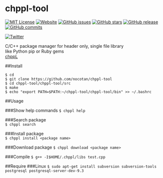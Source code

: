 # chppl-tool

[![MIT License](http://img.shields.io/badge/license-MIT-blue.svg?style=flat)](LICENSE)
[![Website](https://img.shields.io/website-up-down-green-red/http/shields.io.svg?maxAge=2592000)](http://chppl.herokuapp.com/)
[![GitHub issues](https://img.shields.io/github/issues/nocotan/chppl-tool.svg)](https://github.com/nocotan/chppl-tool/issues) [![GitHub stars](https://img.shields.io/github/stars/nocotan/chppl-tool.svg)](https://github.com/nocotan/chppl-tool/stargazers) 
[![GitHub release](https://img.shields.io/github/release/qubyte/rubidium.svg?maxAge=2592000)](https://github.com/nocotan/chppl-tool) 
[![GitHub commits](https://img.shields.io/github/commits-since/SubtitleEdit/subtitleedit/3.4.7.svg?maxAge=2592000)](https://github.com/nocotan/chppl-tool)

[![Twitter](https://img.shields.io/twitter/url/https/github.com/nocotan/chppl-tool.svg?style=social)](https://twitter.com/intent/tweet?text=Wow:&url=%5Bobject%20Object%5D)

C/C++ package manager for header only, single file library  
like Python pip or Ruby gems  
[chppL](https://chppl.herokuapp.com/)  


##Install

```
$ cd  
$ git clone https://github.com/nocotan/chppl-tool  
$ cd chppl-tool/chppl-tool/src
$ make
$ echo "export PATH=$PATH:~/chppl-tool/chppl-tool/bin" >> ~/.bashrc
```  


##Usage   

###Show help commands
```$ chppl help```

###Search package  
```$ chppl search```  

###Install package  
```$ chppl install <package name>```  

###Download package
```$ chppl download <package name>```

###Compile
```$ g++ -I$HOME/.chppl/libs test.cpp```  

##Require
###Linux
```$ sudo apt-get install subversion subversion-tools postgresql postgresql-server-dev-9.3```
